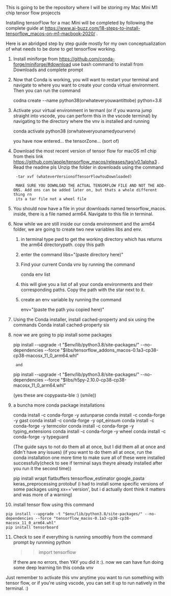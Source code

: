 This is going to be the repository where I will be storing my Mac Mini M1 chip tensor flow projeccts

Installing tensorFlow for a mac Mini will be completed by following the complete guide at https://www.ai-buzz.com/18-steps-to-install-tensorflow_macos-on-m1-macbook-2020/ .

Here is an abridged step by step guide mostly for my own conceptualization of what needs to be done to get tensorflow working.

1. Install miniforge from https://github.com/conda-forge/miniforge/#download
    use bash command to install from Downloads and complete prompt
2. Now that Conda is working, you will want to restart your terminal and navigate to where you want to create your conda virtual environment. Then you can run the command

    codna create --name python38(orwhateveryouwantittobe) python=3.8

3. Activate your virtual environment in termanl (or if you wanna jump straight into vscode, you can perform this in the vscode terminal) by navigating to the directory where the vnv is installed and running 

    conda activate python38 (orwhateveryounamedyourvenv)

    you have now entered... the tensorZone... (sort of)
4. Download the most recent version of tensor flow for macOS m1 chip from theis link https://github.com/apple/tensorflow_macos/releases/tag/v0.1alpha3 . Read the readme pls
    Unzip the folder in downloads using the command 

        -tar xvf (whateverVersionofTensorFlowYouDownloaded)

        MAKE SURE YOU DOWNLOAD THE ACTUAL TENSORFLOW FILE AND NOT THE ADD-ONS. Add ons can be added later on, but thats a whole different thing rn
        its a tar file not a wheel file
5. You should now have a file in your downloads named tensorflow_macos. inside, there is a file named arm64. Navigate to this file in terminal.
6. Now while we are still inside our conda environment and the arm64 folder, we are going to create two new variables libs and env.
    1. in terminal type pwd to get the working directory which has returns the arm64 directorypath. copy this path
    2. enter the command libs="(paste directory here)"
    3. Find your current Conda vnv by running the command 
    
        conda env list
    
    4. this will give you a list of all your conda environments and their corresponding paths. Copy the path with the star next to it.
    5. create an env variable by running the command
    
        env="(paste the path you copied here)"

7. Using the Conda installer, install cached-property and six using the commands
    Conda install cached-property six
8. now we are going to pip install some packages

    pip install --upgrade -t "$env/lib/python3.8/site-packages/" --no-dependencies --force "$libs/tensorflow_addons_macos-0.1a3-cp38-cp38-macosx_11_0_arm64.whl"

        and

    pip install --upgrade -t "$env/lib/python3.8/site-packages/" --no-dependencies --force "$libs/h5py-2.10.0-cp38-cp38-macosx_11_0_arm64.whl"

    (yes these are copypasta-ble :) (smile))
9. a buncha more conda package installations

    conda install -c conda-forge -y astunparse
    conda install -c conda-forge -y gast
    conda install -c conda-forge -y opt_einsum
    conda install -c conda-forge -y termcolor
    conda install -c conda-forge -y typing_extensions
    conda install -c conda-forge -y wheel
    conda install -c conda-forge -y typeguard

    (The guide says to not do them all at once, but I did them all at once and didn't have any issues)
    (if you want to do them all at once, run the conda installation one more time to make sure all of these were installed successfully(check to see if terminal says theyre already installed after you run it the second time))

     pip install wrapt flatbuffers tensorflow_estimator google_pasta keras_preprocessing protobuf
     (i had to install some specific versions of some packages using xx=='version', but i d actually dont think it matters and was more of a warning)
10.  install tensor flow using this command 
   
    pip install --upgrade -t "$env/lib/python3.8/site-packages/" --no-dependencies --force "tensorflow_macos-0.1a3-cp38-cp38-macosx_11_0_arm64.whl"
    pip install tensorboard

11. Check to see if everything is running smoothly from the command prompt by runnning
    python
    >>import tensorflow

    If there are no errors, then YAY you did it :). now we can have fun doing some deep learning tin this conda vnv

Just remember to activate this vnv anytime you want to run something with tensor flow, or if you're using vscode, you can set it up to run natively in the terminal. :) 